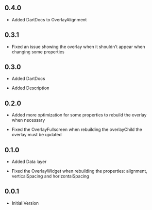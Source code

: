 ## 0.4.0

* Added DartDocs to OverlayAlignment

## 0.3.1

* Fixed an issue showing the overlay when it shouldn't appear when changing some properties

## 0.3.0

* Added DartDocs

* Added Description

## 0.2.0

* Added more optimization for some properties to rebuild the overlay when necessary

* Fixed the OverlayFullscreen when rebuilding the overlayChild the overlay must be updated

## 0.1.0

* Added Data layer

* Fixed the OverlayWidget when rebuilding the properties: alignment, verticalSpacing and horizontalSpacing

## 0.0.1

* Initial Version

